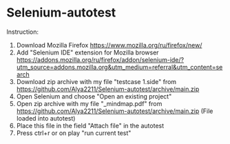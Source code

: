 # Selenium-autotest

Instruction:
1. Download Mozilla Firefox https://www.mozilla.org/ru/firefox/new/
2. Add "Selenium IDE" extension for Mozilla browser https://addons.mozilla.org/ru/firefox/addon/selenium-ide/?utm_source=addons.mozilla.org&utm_medium=referral&utm_content=search
3. Download zip archive with my file "testcase 1.side" from https://github.com/Alya2211/Selenium-autotest/archive/main.zip 
4. Open Selenium and choose "Open an existing project"
5. Open zip archive with my file "_mindmap.pdf" from https://github.com/Alya2211/Selenium-autotest/archive/main.zip (File loaded into autotest) 
6. Place this file in the field "Attach file" in the autotest
7. Press ctrl+r or on play "run current test"
